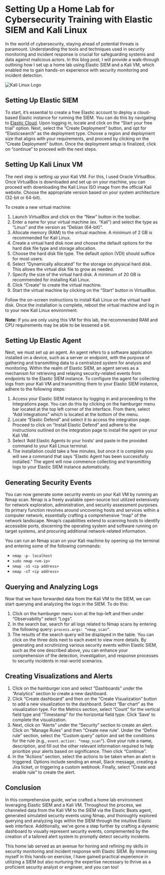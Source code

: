 # Setting Up a Home Lab for Cybersecurity Training with Elastic SIEM and Kali Linux

In the world of cybersecurity, staying ahead of potential threats is paramount. Understanding the tools and techniques used in security monitoring and incident response is crucial for safeguarding systems and data against malicious actors. In this blog post, I will provide a walk-through outlining how I set up a home lab using Elastic SIEM and a Kali VM, which enabled me to gain hands-on experience with security monitoring and incident detection.

![Kali Linux Logo](elastic_siem_lab/kali-logo.png)

## Setting Up Elastic SIEM

To start, it’s essential to create a free Elastic account to deploy a cloud-based Elastic instance for running the SIEM. You can do this by navigating to [Elastic Cloud](https://cloud.elastic.co/registration). Upon logging in, locate and click on the “Start your free trial” option. Next, select the “Create Deployment” button, and opt for “Elasticsearch” as the deployment type. Choose a region and deployment size that aligns with your requirements, and proceed by clicking on the “Create Deployment” button. Once the deployment setup is finalized, click on “continue” to proceed with the next steps.

## Setting Up Kali Linux VM

The next step is setting up your Kali VM. For this, I used Oracle VirtualBox. Once VirtualBox is downloaded and set up on your machine, you can proceed with downloading the Kali Linux ISO image from the official Kali website. Choose the appropriate version based on your system architecture (32-bit or 64-bit).

To create a new virtual machine:

1. Launch VirtualBox and click on the “New” button in the toolbar.
2. Enter a name for your virtual machine (ex. “Kali”) and select the type as “Linux” and the version as “Debian (64-bit)”.
3. Allocate memory (RAM) to the virtual machine. A minimum of 2 GB is recommended for Kali Linux.
4. Create a virtual hard disk now and choose the default options for the hard disk file type and storage allocation.
5. Choose the hard disk file type. The default option (VDI) should suffice for most users.
6. Select “Dynamically allocated” for the storage on physical hard disk. This allows the virtual disk file to grow as needed.
7. Specify the size of the virtual hard disk. A minimum of 20 GB is recommended for installing Kali Linux.
8. Click “Create” to create the virtual machine.
9. Start the virtual machine by clicking on the “Start” button in VirtualBox.

Follow the on-screen instructions to install Kali Linux on the virtual hard disk. Once the installation is complete, reboot the virtual machine and log in to your new Kali Linux environment.

**Note:** If you are only using this VM for this lab, the recommended RAM and CPU requirements may be able to be lessened a bit.

## Setting Up Elastic Agent

Next, we must set up an agent. An agent refers to a software application installed on a device, such as a server or endpoint, with the purpose of gathering and transmitting data to a centralized system for analysis and monitoring. Within the realm of Elastic SIEM, an agent serves as a mechanism for retrieving and relaying security-related events from endpoints to the Elastic SIEM instance. To configure the agent for collecting logs from your Kali VM and transmitting them to your Elastic SIEM instance, adhere to the following steps:

1. Access your Elastic SIEM instance by logging in and proceeding to the Integrations page. You can do this by clicking on the hamburger menu bar located at the top left corner of the interface. From there, select “Add Integrations” which is located at the bottom of the menu.
2. Locate “Elastic Defend” and select it to access the integration page. Proceed to click on “Install Elastic Defend” and adhere to the instructions outlined on the integration page to install the agent on your Kali VM.
3. Select ‘Add Elastic Agents to your hosts’ and paste in the provided command to your Kali Linux terminal.
4. The installation could take a few minutes, but once it is complete you will see a command that says “Elastic Agent has been successfully installed.” The agent will now commence collecting and transmitting logs to your Elastic SIEM instance automatically.

## Generating Security Events

You can now generate some security events on your Kali VM by running an Nmap scan. Nmap is a freely available open-source tool utilized extensively for network exploration, administration, and security assessment purposes. Its primary function revolves around uncovering hosts and services within a computer network, essentially crafting a comprehensive “map” of the network landscape. Nmap’s capabilities extend to scanning hosts to identify accessible ports, discerning the operating system and software running on target systems, and procuring additional network-related information.

You can run an Nmap scan on your Kali machine by opening up the terminal and entering some of the following commands: 

- `nmap -p- localhost`
- `sudo nmap <vm-ip>`
- `nmap -sS <ip address>`
- `nmap -sT <ip address>`

## Querying and Analyzing Logs

Now that we have forwarded data from the Kali VM to the SIEM, we can start querying and analyzing the logs in the SIEM. To do this:

1. Click on the hamburger menu icon at the top-left and then under “Observability” select “Logs”.
2. In the search bar, search for all logs related to Nmap scans by entering the following query: `process.args: “nmap_scan”`.
3. The results of the search query will be displayed in the table. You can click on the three dots next to each event to view more details. By generating and scrutinizing various security events within Elastic SIEM, such as the one described above, you can enhance your comprehension of the detection, investigation, and response processes to security incidents in real-world scenarios.

## Creating Visualizations and Alerts

1. Click on the hamburger icon and select “Dashboards” under the “Analytics” section to create a new dashboard.
2. Click “Create dashboard” and then on the “Create Visualization” button to add a new visualization to the dashboard. Select “Bar chart” as the visualization type. For the Metrics section, select “Count” for the vertical field type and “Timestamp” for the horizontal field type. Click ‘Save’ to complete the visualization.
3. Next, click on “Alerts” under the “Security” section to create an alert. Click on “Manage Rules” and then “Create new rule”. Under the “Define rule” section, select the “Custom query” option and set the conditions for the rule (e.g., `event.action: “nmap_scan”`). Give your rule a name, description, and fill out the other relevant information required to help prioritize your alerts based on significance. Then click “Continue”.
4. In the “Actions” section, select the actions to be taken when an alert is triggered. Options include sending an email, Slack message, creating a Jira ticket, or triggering a custom webhook. Finally, select “Create and enable rule” to create the alert.

## Conclusion

In this comprehensive guide, we’ve crafted a home lab environment leveraging Elastic SIEM and a Kali VM. Throughout the process, we channeled data from the Kali VM to the SIEM via the Elastic Beats agent, generated simulated security events using Nmap, and thoroughly explored querying and analyzing logs within the SIEM through the intuitive Elastic web interface. Additionally, we’ve gone a step further by crafting a dynamic dashboard to visually represent security events, complemented by the creation of a tailored alert system to promptly detect security incidents.

This home lab served as an avenue for honing and refining my skills in security monitoring and incident response with Elastic SIEM. By immersing myself in this hands-on exercise, I have gained practical experience in utilizing a SIEM but also nurturing the expertise necessary to thrive as a proficient security analyst or engineer, and you can too!
